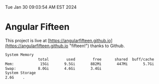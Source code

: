 Tue Jan 30 09:03:54 AM EST 2024

# Angular Fifteen


This project is live at [https://angularfifteen.github.io](https://angularfifteen.github.io "fifteen!") thanks to Github.

```bash
System Memory
               total        used        free      shared  buff/cache   available
Mem:            15Gi       9.5Gi       882Mi       447Mi       5.7Gi       5.8Gi
Swap:          8.0Gi       4.6Gi       3.4Gi
System Storage
2.6G	.
